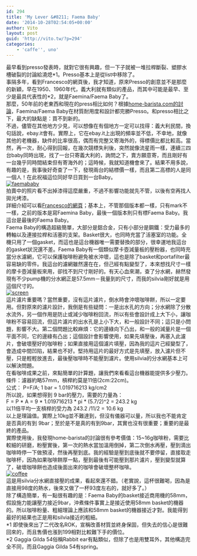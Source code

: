 ```yaml
---
id: 294
title: 'My Lever &#8211; Faema Baby'
date: '2014-10-28T02:54:05+00:00'
author: Vito
layout: post
guid: 'http://vito.tw/?p=294'
categories:
    - 'caffe'', uno'
---
```


最早看到presso發表時，就對它很有興趣，但一下子就被一堆拉桿斷裂、塑膠水槽破裂的討論給澆熄\*1。Presso基本上是從list中移除了。  
事隔多年，看到Francesco的網頁後，我才知道，原來Presso的創意並不是那麼的新穎，早在1950、1960年代，義大利就有類似的產品，而其中可能是最早、至少是最具代表性的\*2，就是Faemina/Faema Baby了。  
那麼，50年前的老東西和現在的press相比如何？根據[home-barista.com的討論](http://www.home-barista.com/levers/faema-baby-faemina-crema-caffe-1960s-pour-over-manual-lever-documentation-t20153.html "Home-Barista的討論")，Faemina/Faema Baby在材質耐用度和設計都完勝Presso。和presso相比之下，最大的缺點是：買不到新的。  
不過，儘管在其他地方少見，可以想像在有個地方一定可以找得：義大利民間，換句話說，ebay.it會有。實際上，它在ebay.it上出現的頻率並不低，不幸地，就像其他的老機器，缺件的比率很高，偶而有完整又寄海外的，得標價比都比較高。當然，再一次，耐心得到回報，在幾次競標失利後，突然就像流星雨一樣，連續三四台baby同時出現，找了一台只寄義大利的，詢問之下，賣方願意寄，而且剛好有一台幾乎同時間結束但有寄海外的；這時候，我就知道機會來了。結果不用多說，有趣的是，我事後好奇查了一下，發現兩台的結標價一樣，而且第二高標的人是同一個人！在此祝福這位同好早日買到一台Baby。  
[![faemababy](http://vito.tw/wp-content/uploads/2014/10/faemababy.jpg)](http://vito.tw/wp-content/uploads/2014/10/faemababy.jpg)  
拍賣中的照片看不出掉漆得這麼嚴重，不過不影響功能就先不管，以後有空再找人拋光烤漆。  
詳細介紹可以看[Francesco的網頁](http://www.francescoceccarelli.eu/m_faema_eng.htm "Francesco的網頁")；基本上，不管那個版本都一樣，只有mark不一樣，之前的版本是寫Faemina Baby，最後一個版本則只有標Faema Baby。我這台是最後的Faema Baby。  
Faema Baby的構造超級簡單，大部分是鋁合金，只有小部分是鋼鐵：受力最多的轉軸以及連接拉桿和活塞的支架。Basket很大，也同時充當了活塞室的功能。全機只用了一個gasket，而這也是這台機器唯一需要替換的部分，很幸運地我這台的gasket狀況還不差。Faema Baby有一個類似摩卡壺減量板的壓粉器，也同時充當分水濾網，它可以保護咖啡粉避免被水沖壞，這也是除了basket和portafilter最容易缺的零件。我這台的濾網雖然還在在，但己經有點變型了，本來想找尺寸一樣的摩卡壺減量板來用，卻找不到尺寸剛好的。有天心血來潮，查了分水網，赫然發現有不少pump機的分水網正是57.5mm－我量到的尺寸，而我的silvia剛好就是用這個尺寸的。  
[![screen](http://vito.tw/wp-content/uploads/2014/10/screen.jpg)](http://vito.tw/wp-content/uploads/2014/10/screen.jpg)  
這片濾片重要嗎？當然重要，沒有這片濾片，倒水時會沖壞咖啡餅，所以一定要用。但對原來的濾片設計，我倒是有些疑問：一是出水孔的方向；分水網除了分散水流外，另一個作用是防止或減少咖啡粉回流，所以有些會設計成上大下小，讓咖啡粉不容易回流，但這片濾片的出水孔是上小下大，和一般設計不同；這只是小問題，影響不大。第二個問題比較麻煩：它的邊綠向下凸出，和一般的減量片是一個平面不同，它的邊綠有凸出；這個設計會影響使用，如果先填壓後，再塞入此濾片，會破壞壓好的咖啡粉；如果直接用這個濾片填壓，因為我的這片己經變型了，會造成中間凹陷，結果也不好。堅持用這片的最好方式是先填壓，放入濾片但不壓，只是輕輕放進去，最後壓咖啡時不能壓到濾片。使用silvia的分水網基本上可以解決問題。  
在看咖啡成果之前，來點簡單的計算題，讓我們來看看這台機器能提供多少壓力。  
條件：濾器約略57mm，槓桿約莫是11倍(2cm:22cm)。  
公式： P=F/A; 1 bar = 1.019716213 kg/cm2  
所以說，如果想得到 9 bar的壓力，需要的力量為：  
F = P \* A = 9 \* 1.019716213 \* pi \* (5.7/2)^2 = 243.2 kg  
以11倍平均一支槓桿的受力為 243.2 /11/2 = 10.6 kg  
以上是理論值。實際上10kg並不難達到，但沒有儀器可以量，所以我也不能肯定是否真的有到 9bar；至於是不是真的有到9bar，其實也沒有很重要；重要的是最終的產品。  
實際使用後，我發現home-barista的討論很有參考價值：15~16g咖啡粉，需要比較細的研磨，粉壓實後，第一次的熱水當加溫用倒掉，第二次倒水再壓，壓到滴出咖啡時停一下做預浸，然後再壓到底。我的經驗是壓到底後就不要停留，直接取走咖啡杯，因為如果咖啡餅厚一點，壓到最後有可能壓到那片濾片，壓到變型就算了，破壞咖啡餅也造成後面出來的咖啡會破壞整杯咖啡。  
[![coffee](http://vito.tw/wp-content/uploads/2014/10/coffee.jpg)](http://vito.tw/wp-content/uploads/2014/10/coffee.jpg)  
這是用silvia分水網直接壓的成果，看起來還不錯。（老實說，這杯很難喝，因為是直接用98度的熱水，後來又做了一杯93度左右的，就好多了。）  
除了構造簡單，有一點很有趣的是：Faema Baby的basket接近商用機的58mm，假設施力能讓壓力接近9bar，沖煮條件事實上是接近使用58mm basket的機器的。所以咖啡粉量、粗細理論上應該和58mm basket的機器接近才對。我能得到最好的結果也正是用和silvia接近的粗細。  
\*1 即使後來出了二代改名ROK，宣稱改善材質並終身保固，但失去的信心是很難回來的，而且售價也漲到199相對比較難下手的價位。  
\*2 Gaggia Gilda 54俗稱Rabbit ear有點類似，但除了也是用雙耳外，其他構造完全不同，而且Gaggia Gilda 54有spring。